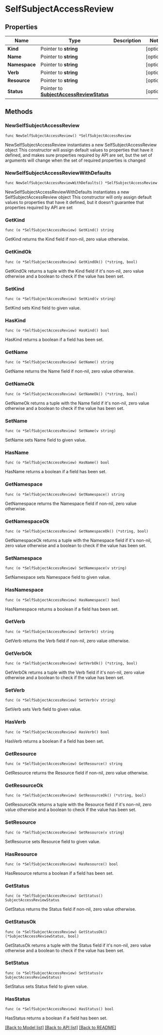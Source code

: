 # SelfSubjectAccessReview

## Properties

Name | Type | Description | Notes
------------ | ------------- | ------------- | -------------
**Kind** | Pointer to **string** |  | [optional] 
**Name** | Pointer to **string** |  | [optional] 
**Namespace** | Pointer to **string** |  | [optional] 
**Verb** | Pointer to **string** |  | [optional] 
**Resource** | Pointer to **string** |  | [optional] 
**Status** | Pointer to [**SubjectAccessReviewStatus**](SubjectAccessReviewStatus.md) |  | [optional] 

## Methods

### NewSelfSubjectAccessReview

`func NewSelfSubjectAccessReview() *SelfSubjectAccessReview`

NewSelfSubjectAccessReview instantiates a new SelfSubjectAccessReview object
This constructor will assign default values to properties that have it defined,
and makes sure properties required by API are set, but the set of arguments
will change when the set of required properties is changed

### NewSelfSubjectAccessReviewWithDefaults

`func NewSelfSubjectAccessReviewWithDefaults() *SelfSubjectAccessReview`

NewSelfSubjectAccessReviewWithDefaults instantiates a new SelfSubjectAccessReview object
This constructor will only assign default values to properties that have it defined,
but it doesn't guarantee that properties required by API are set

### GetKind

`func (o *SelfSubjectAccessReview) GetKind() string`

GetKind returns the Kind field if non-nil, zero value otherwise.

### GetKindOk

`func (o *SelfSubjectAccessReview) GetKindOk() (*string, bool)`

GetKindOk returns a tuple with the Kind field if it's non-nil, zero value otherwise
and a boolean to check if the value has been set.

### SetKind

`func (o *SelfSubjectAccessReview) SetKind(v string)`

SetKind sets Kind field to given value.

### HasKind

`func (o *SelfSubjectAccessReview) HasKind() bool`

HasKind returns a boolean if a field has been set.

### GetName

`func (o *SelfSubjectAccessReview) GetName() string`

GetName returns the Name field if non-nil, zero value otherwise.

### GetNameOk

`func (o *SelfSubjectAccessReview) GetNameOk() (*string, bool)`

GetNameOk returns a tuple with the Name field if it's non-nil, zero value otherwise
and a boolean to check if the value has been set.

### SetName

`func (o *SelfSubjectAccessReview) SetName(v string)`

SetName sets Name field to given value.

### HasName

`func (o *SelfSubjectAccessReview) HasName() bool`

HasName returns a boolean if a field has been set.

### GetNamespace

`func (o *SelfSubjectAccessReview) GetNamespace() string`

GetNamespace returns the Namespace field if non-nil, zero value otherwise.

### GetNamespaceOk

`func (o *SelfSubjectAccessReview) GetNamespaceOk() (*string, bool)`

GetNamespaceOk returns a tuple with the Namespace field if it's non-nil, zero value otherwise
and a boolean to check if the value has been set.

### SetNamespace

`func (o *SelfSubjectAccessReview) SetNamespace(v string)`

SetNamespace sets Namespace field to given value.

### HasNamespace

`func (o *SelfSubjectAccessReview) HasNamespace() bool`

HasNamespace returns a boolean if a field has been set.

### GetVerb

`func (o *SelfSubjectAccessReview) GetVerb() string`

GetVerb returns the Verb field if non-nil, zero value otherwise.

### GetVerbOk

`func (o *SelfSubjectAccessReview) GetVerbOk() (*string, bool)`

GetVerbOk returns a tuple with the Verb field if it's non-nil, zero value otherwise
and a boolean to check if the value has been set.

### SetVerb

`func (o *SelfSubjectAccessReview) SetVerb(v string)`

SetVerb sets Verb field to given value.

### HasVerb

`func (o *SelfSubjectAccessReview) HasVerb() bool`

HasVerb returns a boolean if a field has been set.

### GetResource

`func (o *SelfSubjectAccessReview) GetResource() string`

GetResource returns the Resource field if non-nil, zero value otherwise.

### GetResourceOk

`func (o *SelfSubjectAccessReview) GetResourceOk() (*string, bool)`

GetResourceOk returns a tuple with the Resource field if it's non-nil, zero value otherwise
and a boolean to check if the value has been set.

### SetResource

`func (o *SelfSubjectAccessReview) SetResource(v string)`

SetResource sets Resource field to given value.

### HasResource

`func (o *SelfSubjectAccessReview) HasResource() bool`

HasResource returns a boolean if a field has been set.

### GetStatus

`func (o *SelfSubjectAccessReview) GetStatus() SubjectAccessReviewStatus`

GetStatus returns the Status field if non-nil, zero value otherwise.

### GetStatusOk

`func (o *SelfSubjectAccessReview) GetStatusOk() (*SubjectAccessReviewStatus, bool)`

GetStatusOk returns a tuple with the Status field if it's non-nil, zero value otherwise
and a boolean to check if the value has been set.

### SetStatus

`func (o *SelfSubjectAccessReview) SetStatus(v SubjectAccessReviewStatus)`

SetStatus sets Status field to given value.

### HasStatus

`func (o *SelfSubjectAccessReview) HasStatus() bool`

HasStatus returns a boolean if a field has been set.


[[Back to Model list]](../README.md#documentation-for-models) [[Back to API list]](../README.md#documentation-for-api-endpoints) [[Back to README]](../README.md)


